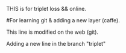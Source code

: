 THIS is for triplet loss && online.

#For learning git & adding a new layer (caffe).

This line is modified on the web (git).

Adding a new line in the branch "triplet"
